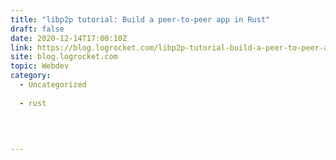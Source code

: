 ```yaml
---
title: "libp2p tutorial: Build a peer-to-peer app in Rust"
draft: false
date: 2020-12-14T17:00:10Z
link: https://blog.logrocket.com/libp2p-tutorial-build-a-peer-to-peer-app-in-rust/?utm_medium=RSS&utm_source=hune
site: blog.logrocket.com
topic: Webdev
category:
  - Uncategorized
  
  - rust
  
   
  

---
```

